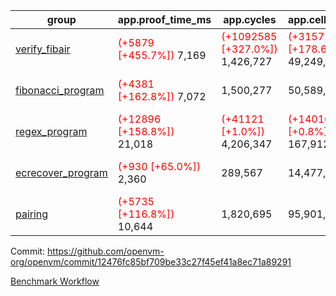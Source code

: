 | group | app.proof_time_ms | app.cycles | app.cells_used | leaf.proof_time_ms | leaf.cycles | leaf.cells_used |
| -- | -- | -- | -- | -- | -- | -- |
| [verify_fibair](https://github.com/openvm-org/openvm/blob/benchmark-results/benchmarks-dispatch/refs/heads/feat/fri-higher-arity-circuit/verify_fibair-12476fc85bf709be33c27f45ef41a8ec71a89291.md) |<span style='color: red'>(+5879 [+455.7%])</span> 7,169 | <span style='color: red'>(+1092585 [+327.0%])</span> 1,426,727 | <span style='color: red'>(+31572598 [+178.6%])</span> 49,249,896 |- | - | - |
| [fibonacci_program](https://github.com/openvm-org/openvm/blob/benchmark-results/benchmarks-dispatch/refs/heads/feat/fri-higher-arity-circuit/fibonacci-12476fc85bf709be33c27f45ef41a8ec71a89291.md) |<span style='color: red'>(+4381 [+162.8%])</span> 7,072 |  1,500,277 |  50,589,567 |<span style='color: red'>(+12271 [+324.5%])</span> 16,052 | <span style='color: red'>(+1856536 [+147.0%])</span> 3,119,809 | <span style='color: red'>(+53105443 [+75.6%])</span> 123,388,755 |
| [regex_program](https://github.com/openvm-org/openvm/blob/benchmark-results/benchmarks-dispatch/refs/heads/feat/fri-higher-arity-circuit/regex-12476fc85bf709be33c27f45ef41a8ec71a89291.md) |<span style='color: red'>(+12896 [+158.8%])</span> 21,018 | <span style='color: red'>(+41121 [+1.0%])</span> 4,206,347 | <span style='color: red'>(+1401618 [+0.8%])</span> 167,912,770 |<span style='color: red'>(+29784 [+203.3%])</span> 44,432 | <span style='color: red'>(+3687051 [+92.6%])</span> 7,669,140 | <span style='color: red'>(+104734983 [+34.4%])</span> 409,291,781 |
| [ecrecover_program](https://github.com/openvm-org/openvm/blob/benchmark-results/benchmarks-dispatch/refs/heads/feat/fri-higher-arity-circuit/ecrecover-12476fc85bf709be33c27f45ef41a8ec71a89291.md) |<span style='color: red'>(+930 [+65.0%])</span> 2,360 |  289,567 |  14,477,516 |<span style='color: red'>(+17948 [+140.8%])</span> 30,695 | <span style='color: red'>(+1867041 [+62.5%])</span> 4,855,612 | <span style='color: red'>(+53299074 [+21.8%])</span> 297,551,932 |
| [pairing](https://github.com/openvm-org/openvm/blob/benchmark-results/benchmarks-dispatch/refs/heads/feat/fri-higher-arity-circuit/pairing-12476fc85bf709be33c27f45ef41a8ec71a89291.md) |<span style='color: red'>(+5735 [+116.8%])</span> 10,644 |  1,820,695 |  95,901,985 |<span style='color: red'>(+18102 [+127.9%])</span> 32,257 | <span style='color: red'>(+1923146 [+58.9%])</span> 5,190,654 | <span style='color: red'>(+54485363 [+19.9%])</span> 328,343,303 |


Commit: https://github.com/openvm-org/openvm/commit/12476fc85bf709be33c27f45ef41a8ec71a89291

[Benchmark Workflow](https://github.com/openvm-org/openvm/actions/runs/14390428041)
